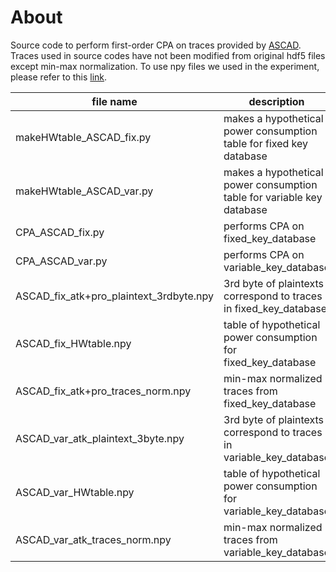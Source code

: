 # About
Source code to perform first-order CPA on traces provided by [ASCAD](https://github.com/ANSSI-FR/ASCAD).
Traces used in source codes have not been modified from original hdf5 files except min-max normalization.
To use npy files we used in the experiment, please refer to this [link](https://fsa.fir.riec.tohoku.ac.jp/fircloud/index.php/s/lbYsMUJAOFzJ6DG).

| file name             | description           |
| ---------------- | ---------------- |
| makeHWtable_ASCAD_fix.py | makes a hypothetical power consumption table for fixed key database  |
| makeHWtable_ASCAD_var.py | makes a hypothetical power consumption table for variable key database         |
| CPA_ASCAD_fix.py | performs CPA on fixed_key_database   |
| CPA_ASCAD_var.py | performs CPA on variable_key_database         |
| ASCAD_fix_atk+pro_plaintext_3rdbyte.npy | 3rd byte of plaintexts correspond to traces in fixed_key_database  |
| ASCAD_fix_HWtable.npy | table of hypothetical power consumption for fixed_key_database         |
| ASCAD_fix_atk+pro_traces_norm.npy | min-max normalized traces from fixed_key_database   |
| ASCAD_var_atk_plaintext_3byte.npy |3rd byte of plaintexts correspond to traces in variable_key_database         |
| ASCAD_var_HWtable.npy | table of hypothetical power consumption for variable_key_database         |
| ASCAD_var_atk_traces_norm.npy | min-max normalized traces from variable_key_database   |
